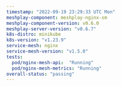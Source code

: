 ```yaml
---
timestamp: "2022-09-19 23:29:33 UTC Mon"
meshplay-component: meshplay-nginx-sm
meshplay-component-version: v0.6.0
meshplay-server-version: "v0.6.7"
k8s-distro: minikube
k8s-version: "v1.23.9"
service-mesh: nginx
service-mesh-version: "v1.5.0"
tests:
  pod/nginx-mesh-api:  "Running"
  pod/nginx-mesh-metrics: "Running"
overall-status: "passing"
---
```

